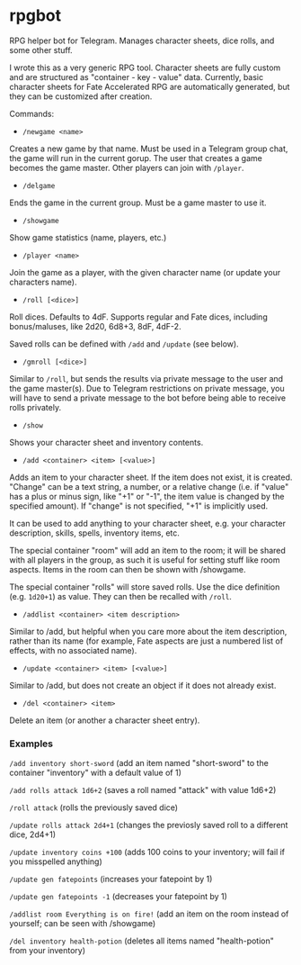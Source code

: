 # rpgbot
RPG helper bot for Telegram. Manages character sheets, dice rolls, and some other stuff.

I wrote this as a very generic RPG tool. Character sheets are fully custom and are structured as "container - key - value" data. Currently, basic character sheets for Fate Accelerated RPG are automatically generated, but they can be customized after creation.

Commands:

  - `/newgame <name>`

Creates a new game by that name. Must be used in a Telegram group chat, the game will run in the current gorup. The user that creates a game becomes the game master. Other players can join with `/player`.

  - `/delgame`

Ends the game in the current group. Must be a game master to use it.

  - `/showgame`

Show game statistics (name, players, etc.)

  - `/player <name>`

Join the game as a player, with the given character name (or update your characters name).

  - `/roll [<dice>]`

Roll dices. Defaults to 4dF. Supports regular and Fate dices, including bonus/maluses, like 2d20, 6d8+3, 8dF, 4dF-2.

Saved rolls can be defined with `/add` and `/update` (see below).

  - `/gmroll [<dice>]`

Similar to `/roll`, but sends the results via private message to the user and the game master(s). Due to Telegram restrictions on private message, you will have to send a private message to the bot before being able to receive rolls privately.

  - `/show`

Shows your character sheet and inventory contents.

  - `/add <container> <item> [<value>]`

Adds an item to your character sheet. If the item does not exist, it is created. "Change" can be a text string, a number, or a relative change (i.e. if "value" has a plus or minus sign, like "+1" or "-1", the item value is changed by the specified amount). If "change" is not specified, "+1" is implicitly used.

It can be used to add anything to your character sheet, e.g. your character description, skills, spells, inventory items, etc.

The special container "room" will add an item to the room; it will be shared with all players in the group, as such it is useful for setting stuff like room aspects. Items in the room can then be shown with /showgame.

The special container "rolls" will store saved rolls. Use the dice definition (e.g. `1d20+1`) as value. They can then be recalled with `/roll`.

  - `/addlist <container> <item description>`

Similar to /add, but helpful when you care more about the item description, rather than its name (for example, Fate aspects are just a numbered list of effects, with no associated name).

  - `/update <container> <item> [<value>]`

Similar to /add, but does not create an object if it does not already exist.

  - `/del <container> <item>`

Delete an item (or another a character sheet entry). 

### Examples

`/add inventory short-sword` (add an item named "short-sword" to the container "inventory" with a default value of 1)

`/add rolls attack 1d6+2` (saves a roll named "attack" with value 1d6+2)

`/roll attack` (rolls the previously saved dice)

`/update rolls attack 2d4+1` (changes the previosly saved roll to a different dice, 2d4+1)

`/update inventory coins +100` (adds 100 coins to your inventory; will fail if you misspelled anything)

`/update gen fatepoints` (increases your fatepoint by 1)

`/update gen fatepoints -1` (decreases your fatepoint by 1)

`/addlist room Everything is on fire!` (add an item on the room instead of yourself; can be seen with /showgame)

`/del inventory health-potion` (deletes all items named "health-potion" from your inventory)

